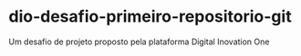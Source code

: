 # dio-desafio-primeiro-repositorio-git
Um desafio de projeto proposto pela plataforma Digital Inovation One
